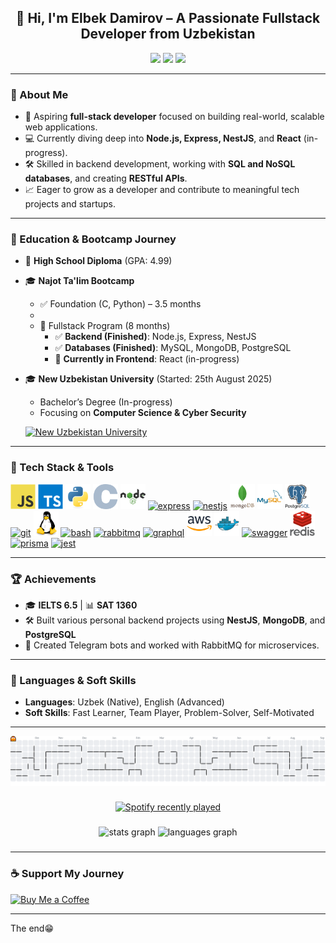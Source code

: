 <h2 align="center">👋 Hi, I'm Elbek Damirov – A Passionate Fullstack Developer from Uzbekistan</h2>

<p align="center">
  <a href="mailto:elbekdamirov0415@gmail.com"><img src="https://img.shields.io/badge/Email-elbekdamirov0415@gmail.com-red?style=flat-square&logo=gmail" /></a>
  <a href="https://t.me/elbek_damirov"><img src="https://img.shields.io/badge/Telegram-@elbek_damirov-0088cc?style=flat-square&logo=telegram" /></a>
  <a href="https://github.com/elbekdamirov"><img src="https://img.shields.io/badge/GitHub-elbekdamirov-24292e?style=flat-square&logo=github" /></a>
</p>

---

### 🚀 About Me

- 🎯 Aspiring **full-stack developer** focused on building real-world, scalable web applications.
- 💻 Currently diving deep into **Node.js, Express, NestJS**, and **React** (in-progress).
- 🛠 Skilled in backend development, working with **SQL and NoSQL databases**, and creating **RESTful APIs**.
- 📈 Eager to grow as a developer and contribute to meaningful tech projects and startups.

---

### 🧠 Education & Bootcamp Journey

- 📜 **High School Diploma** (GPA: 4.99)
- 🎓 **Najot Ta'lim Bootcamp**
  - ✅ Foundation (C, Python) – 3.5 months
  - 
  - 🔧 Fullstack Program (8 months)  
    - ✅ **Backend (Finished)**: Node.js, Express, NestJS  
    - ✅ **Databases (Finished)**: MySQL, MongoDB, PostgreSQL  
    - 🚀 **Currently in Frontend**: React (in-progress)


- 🎓 **New Uzbekistan University** (Started: 25th August 2025)  
  - Bachelor’s Degree (In-progress)  
  - Focusing on **Computer Science & Cyber Security**  
  <p align="left">
    <a href="https://newuu.uz"><img src="https://newuu.uz/assets/public/images/logo-light.svg" alt="New Uzbekistan University" width="80"/></a>
  </p>
---

### 🧰 Tech Stack & Tools

<p align="left">
  <a href="https://developer.mozilla.org/en-US/docs/Web/JavaScript"><img src="https://raw.githubusercontent.com/devicons/devicon/master/icons/javascript/javascript-original.svg" alt="javascript" width="40"/></a>
  <a href="https://www.typescriptlang.org/"><img src="https://raw.githubusercontent.com/devicons/devicon/master/icons/typescript/typescript-original.svg" alt="typescript" width="40"/></a>
  <a href="https://www.python.org"><img src="https://raw.githubusercontent.com/devicons/devicon/master/icons/python/python-original.svg" alt="python" width="40"/></a>
  <a href="https://www.cprogramming.com/"><img src="https://raw.githubusercontent.com/devicons/devicon/master/icons/c/c-original.svg" alt="c" width="40"/></a>
  <a href="https://nodejs.org"><img src="https://raw.githubusercontent.com/devicons/devicon/master/icons/nodejs/nodejs-original-wordmark.svg" alt="nodejs" width="40"/></a>
  <a href="https://expressjs.com" target="_blank" rel="noreferrer"><img src="https://cdn.jsdelivr.net/gh/devicons/devicon/icons/express/express-original.svg" alt="express" width="40" height="40"/></a>
  <a href="https://nestjs.com/" target="_blank" rel="noreferrer"><img src="https://nestjs.com/img/logo-small.svg" alt="nestjs" width="40" height="40"/></a>
  <a href="https://www.mongodb.com/"><img src="https://raw.githubusercontent.com/devicons/devicon/master/icons/mongodb/mongodb-original-wordmark.svg" alt="mongodb" width="40"/></a>
  <a href="https://www.mysql.com/"><img src="https://raw.githubusercontent.com/devicons/devicon/master/icons/mysql/mysql-original-wordmark.svg" alt="mysql" width="40"/></a>
  <a href="https://www.postgresql.org"><img src="https://raw.githubusercontent.com/devicons/devicon/master/icons/postgresql/postgresql-original-wordmark.svg" alt="postgresql" width="40"/></a>
  <a href="https://git-scm.com/"><img src="https://www.vectorlogo.zone/logos/git-scm/git-scm-icon.svg" alt="git" width="40"/></a>
  <a href="https://www.linux.org/"><img src="https://raw.githubusercontent.com/devicons/devicon/master/icons/linux/linux-original.svg" alt="linux" width="40"/></a>
  <a href="https://www.gnu.org/software/bash/"><img src="https://www.vectorlogo.zone/logos/gnu_bash/gnu_bash-icon.svg" alt="bash" width="40"/></a>
  <a href="https://www.rabbitmq.com"><img src="https://www.vectorlogo.zone/logos/rabbitmq/rabbitmq-icon.svg" alt="rabbitmq" width="40"/></a>
  <a href="https://graphql.org"><img src="https://www.vectorlogo.zone/logos/graphql/graphql-icon.svg" alt="graphql" width="40"/></a>
  <a href="https://aws.amazon.com"><img src="https://raw.githubusercontent.com/devicons/devicon/master/icons/amazonwebservices/amazonwebservices-original-wordmark.svg" alt="aws" width="40"/></a>
  <a href="https://www.docker.com/"><img src="https://raw.githubusercontent.com/devicons/devicon/master/icons/docker/docker-original.svg" alt="docker" width="40"/></a>
  <a href="https://swagger.io/"><img src="https://static1.smartbear.co/swagger/media/assets/images/swagger_logo.svg" alt="swagger" width="100"/></a>
  <a href="https://redis.io/"><img src="https://raw.githubusercontent.com/devicons/devicon/master/icons/redis/redis-original-wordmark.svg" alt="redis" width="40"/></a>
  <a href="https://www.prisma.io/"><img src="https://cdn.worldvectorlogo.com/logos/prisma-3.svg" alt="prisma" width="40"/></a>
  <a href="https://jestjs.io/"><img src="https://www.vectorlogo.zone/logos/jestjsio/jestjsio-icon.svg" alt="jest" width="40"/></a>
</p>

---

### 🏆 Achievements

- 🎓 **IELTS 6.5** | 📊 **SAT 1360**
- 🛠 Built various personal backend projects using **NestJS**, **MongoDB**, and **PostgreSQL**
- 💬 Created Telegram bots and worked with RabbitMQ for microservices.

---

### 💬 Languages & Soft Skills

- **Languages**: Uzbek (Native), English (Advanced)
- **Soft Skills**: Fast Learner, Team Player, Problem-Solver, Self-Motivated

---

<picture>
  <source media="(prefers-color-scheme: dark)" srcset="https://raw.githubusercontent.com/elbekdamirov/elbekdamirov/output/pacman-contribution-graph-dark.svg">
  <source media="(prefers-color-scheme: light)" srcset="https://raw.githubusercontent.com/elbekdamirov/elbekdamirov/output/pacman-contribution-graph.svg">
  <img alt="pacman contribution graph" src="https://raw.githubusercontent.com/elbekdamirov/elbekdamirov/output/pacman-contribution-graph.svg">
</picture>

###

<div align="center">
  <a href="https://open.spotify.com/user/31cj27j2kboqrqvvoukwu3t4kwtm">
    <img src="https://spotify-recently-played-readme.vercel.app/api?user=31cj27j2kboqrqvvoukwu3t4kwtm&count=5&unique=false" alt="Spotify recently played"  />
  </a>
</div>

###

<div align="center">
  <img src="https://github-readme-stats.vercel.app/api?username=elbekdamirov&hide_title=false&hide_rank=false&show_icons=true&include_all_commits=true&count_private=true&disable_animations=false&theme=dracula&locale=en&hide_border=false&order=1" height="150" alt="stats graph"  />
  <img src="https://github-readme-stats.vercel.app/api/top-langs?username=elbekdamirov&locale=en&hide_title=false&layout=compact&card_width=320&langs_count=5&theme=dracula&hide_border=false&order=2" height="150" alt="languages graph"  />
</div>

###

---

### ☕️ Support My Journey

<p><a href="https://buymeacoffee.com/_elbek"> <img src="https://cdn.buymeacoffee.com/buttons/v2/default-yellow.png" height="50" width="210" alt="Buy Me a Coffee" /></a></p>

---
The end😁
